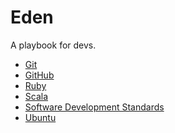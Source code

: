 Eden
====

A playbook for devs.

- [Git](https://github.com/mlin6436/eden/tree/master/git)
- [GitHub](https://github.com/mlin6436/eden/tree/master/github)
- [Ruby](https://github.com/mlin6436/eden/tree/master/ruby)
- [Scala](https://github.com/mlin6436/eden/tree/master/scala)
- [Software Development Standards](https://github.com/mlin6436/eden/tree/master/standards)
- [Ubuntu](https://github.com/mlin6436/eden/tree/master/ubuntu)
